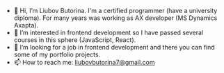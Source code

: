 - 👋 Hi, I’m Liubov Butorina. I'm a certified programmer (have a university diploma). For many years was working as AX developer (MS Dynamics Axapta).
- 👀 I’m interested in frontend development so I have passed several courses in this sphere (JavaScript, React).
- 💞️ I’m looking for a job in frontend development and there you can find some of my portfolio projects.
- 📫 How to reach me: liubovbutorina7@gmail.com 


